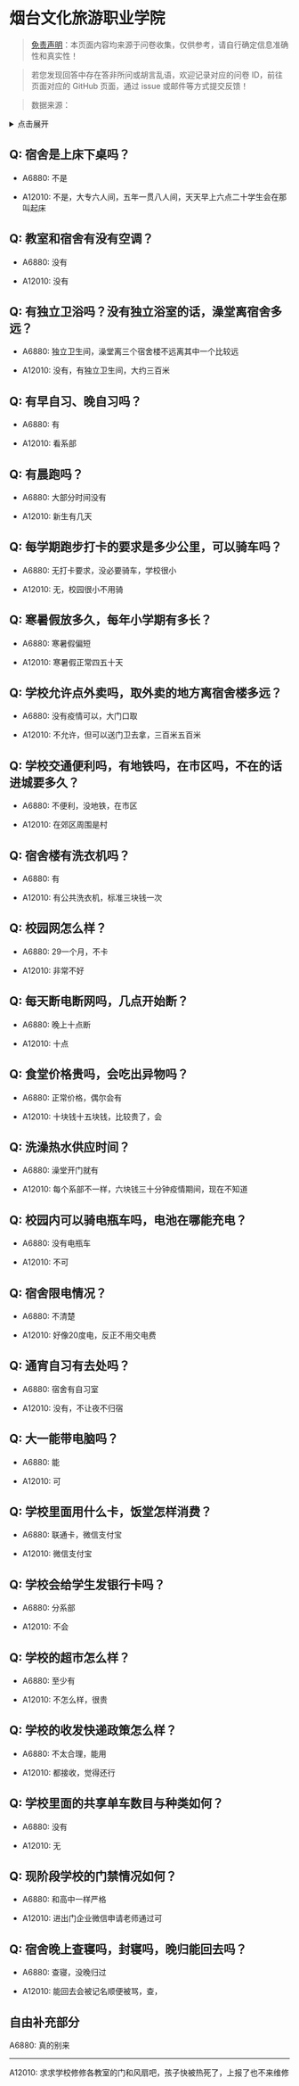 # 烟台文化旅游职业学院

> [免责声明](https://colleges.chat/#_3)：本页面内容均来源于问卷收集，仅供参考，请自行确定信息准确性和真实性！

> 若您发现回答中存在答非所问或胡言乱语，欢迎记录对应的问卷 ID，前往页面对应的 GitHub 页面，通过 issue 或邮件等方式提交反馈！

> 数据来源：

<details><summary>点击展开</summary>
<ul>
<li>A6880: 匿名 (2022 年 06 月)</li>
<li>A12010: 匿名 (2022 年 06 月)</li>
</ul>
</details>

## Q: 宿舍是上床下桌吗？

- A6880: 不是

- A12010: 不是，大专六人间，五年一贯八人间，天天早上六点二十学生会在那叫起床

## Q: 教室和宿舍有没有空调？

- A6880: 没有

- A12010: 没有

## Q: 有独立卫浴吗？没有独立浴室的话，澡堂离宿舍多远？

- A6880: 独立卫生间，澡堂离三个宿舍楼不远离其中一个比较远

- A12010: 没有，有独立卫生间，大约三百米

## Q: 有早自习、晚自习吗？

- A6880: 有

- A12010: 看系部

## Q: 有晨跑吗？

- A6880: 大部分时间没有

- A12010: 新生有几天

## Q: 每学期跑步打卡的要求是多少公里，可以骑车吗？

- A6880: 无打卡要求，没必要骑车，学校很小

- A12010: 无，校园很小不用骑

## Q: 寒暑假放多久，每年小学期有多长？

- A6880: 寒暑假偏短

- A12010: 寒暑假正常四五十天

## Q: 学校允许点外卖吗，取外卖的地方离宿舍楼多远？

- A6880: 没有疫情可以，大门口取

- A12010: 不允许，但可以送门卫去拿，三百米五百米

## Q: 学校交通便利吗，有地铁吗，在市区吗，不在的话进城要多久？

- A6880: 不便利，没地铁，在市区

- A12010: 在郊区周围是村

## Q: 宿舍楼有洗衣机吗？

- A6880: 有

- A12010: 有公共洗衣机，标准三块钱一次

## Q: 校园网怎么样？

- A6880: 29一个月，不卡

- A12010: 非常不好

## Q: 每天断电断网吗，几点开始断？

- A6880: 晚上十点断

- A12010: 十点

## Q: 食堂价格贵吗，会吃出异物吗？

- A6880: 正常价格，偶尔会有

- A12010: 十块钱十五块钱，比较贵了，会

## Q: 洗澡热水供应时间？

- A6880: 澡堂开门就有

- A12010: 每个系部不一样，六块钱三十分钟疫情期间，现在不知道

## Q: 校园内可以骑电瓶车吗，电池在哪能充电？

- A6880: 没有电瓶车

- A12010: 不可

## Q: 宿舍限电情况？

- A6880: 不清楚

- A12010: 好像20度电，反正不用交电费

## Q: 通宵自习有去处吗？

- A6880: 宿舍有自习室

- A12010: 没有，不让夜不归宿

## Q: 大一能带电脑吗？

- A6880: 能

- A12010: 可

## Q: 学校里面用什么卡，饭堂怎样消费？

- A6880: 联通卡，微信支付宝

- A12010: 微信支付宝

## Q: 学校会给学生发银行卡吗？

- A6880: 分系部

- A12010: 不会

## Q: 学校的超市怎么样？

- A6880: 至少有

- A12010: 不怎么样，很贵

## Q: 学校的收发快递政策怎么样？

- A6880: 不太合理，能用

- A12010: 都接收，觉得还行

## Q: 学校里面的共享单车数目与种类如何？

- A6880: 没有

- A12010: 无

## Q: 现阶段学校的门禁情况如何？

- A6880: 和高中一样严格

- A12010: 进出门企业微信申请老师通过可

## Q: 宿舍晚上查寝吗，封寝吗，晚归能回去吗？

- A6880: 查寝，没晚归过

- A12010: 能回去会被记名顺便被骂，查，

## 自由补充部分

A6880: 真的别来

***

A12010: 求求学校修修各教室的门和风扇吧，孩子快被热死了，上报了也不来维修
